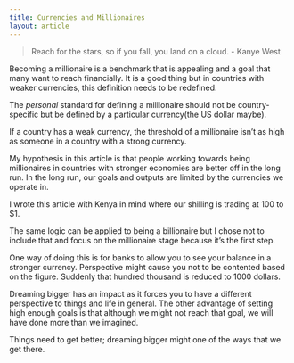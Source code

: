 ```yaml
---
title: Currencies and Millionaires
layout: article
---
```


> Reach for the stars, so if you fall, you land on a cloud. - Kanye West

Becoming a millionaire is a benchmark that is appealing and a goal that many want to reach financially. It is a good thing but in countries with weaker currencies, this definition needs to be redefined. 

The _personal_ standard for defining a millionaire should not be country-specific but be defined by a particular currency(the US dollar maybe).

If a country has a weak currency, the threshold of a millionaire isn’t as high as someone in a country with a strong currency. 

My hypothesis in this article is that people working towards being millionaires in countries with stronger economies are better off in the long run. In the long run, our goals and outputs are limited by the currencies we operate in. 

I wrote this article with Kenya in mind where our shilling is trading at 100 to $1. 

The same logic can be applied to being a billionaire but I chose not to include that and focus on the millionaire stage because it’s the first step. 

One way of doing this is for banks to allow you to see your balance in a stronger currency. Perspective might cause you not to be contented based on the figure. Suddenly that hundred thousand is reduced to 1000 dollars. 

Dreaming bigger has an impact as it forces you to have a different perspective to things and life in general. The other advantage of setting high enough goals is that although we might not reach that goal, we will have done more than we imagined. 

Things need to get better; dreaming bigger might one of the ways that we get there.